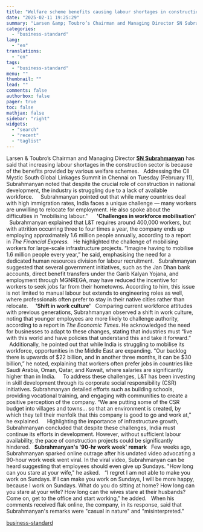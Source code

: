```yaml
---
title: "Welfare scheme benefits causing labour shortages in construction: L&T MD"
date: "2025-02-11 19:25:29"
summary: "Larsen &amp; Toubro’s Chairman and Managing Director SN Subrahmanyan has said that increasing labour shortages in the construction sector is because of the benefits provided by various welfare schemes. Addressing the CII Mystic South Global Linkages Summit in Chennai on Tuesday (February 11), Subrahmanyan noted that despite the crucial role..."
categories:
  - "business-standard"
lang:
  - "en"
translations:
  - "en"
tags:
  - "business-standard"
menu: ""
thumbnail: ""
lead: ""
comments: false
authorbox: false
pager: true
toc: false
mathjax: false
sidebar: "right"
widgets:
  - "search"
  - "recent"
  - "taglist"
---
```


Larsen & Toubro’s Chairman and Managing Director **[SN Subrahmanyan](https://www.business-standard.com/topic/sn-subrahmanyan)** has said that increasing labour shortages in the construction sector is because of the benefits provided by various welfare schemes.
 
Addressing the CII Mystic South Global Linkages Summit in Chennai on Tuesday (February 11), Subrahmanyan noted that despite the crucial role of construction in national development, the industry is struggling due to a lack of available workforce.  
 
Subrahmanyan pointed out that while many countries deal with high immigration rates, India faces a unique challenge — many workers are unwilling to relocate for employment. He also spoke about the difficulties in "mobilising labour."   
 
**'Challenges in workforce mobilisation'**
 
Subrahmanyan explained that L&T requires around 400,000 workers, but with attrition occurring three to four times a year, the company ends up employing approximately 1.6 million people annually, according to a report in *The Financial Express.*
 
He highlighted the challenge of mobilising workers for large-scale infrastructure projects. “Imagine having to mobilise 1.6 million people every year,” he said, emphasising the need for a dedicated human resources division for labour recruitment.
 
Subrahmanyan suggested that several government initiatives, such as the Jan Dhan bank accounts, direct benefit transfers under the Garib Kalyan Yojana, and employment through MGNREGA, may have reduced the incentive for workers to seek jobs far from their hometowns. According to him, this issue is not limited to manual labour but extends to engineering roles as well, where professionals often prefer to stay in their native cities rather than relocate.  
 
**'Shift in work culture'**
 
Comparing current workforce attitudes with previous generations, Subrahmanyan observed a shift in work culture, noting that younger employees are more likely to challenge authority, according to a report in *The Economic Times*. He acknowledged the need for businesses to adapt to these changes, stating that industries must “live with this world and have policies that understand this and take it forward.”  
 
Additionally, he pointed out that while India is struggling to mobilise its workforce, opportunities in the Middle East are expanding. “Our backlog there is upwards of $22 billion, and in another three months, it can be $30 billion,” he noted, explaining that workers often prefer jobs in countries like Saudi Arabia, Oman, Qatar, and Kuwait, where salaries are significantly higher than in India.  
 
To address these challenges, L&T has been investing in skill development through its corporate social responsibility (CSR) initiatives. Subrahmanyan detailed efforts such as building schools, providing vocational training, and engaging with communities to create a positive perception of the company. “We are putting some of the CSR budget into villages and towns... so that an environment is created, by which they tell their menfolk that this company is good to go and work at,” he explained.  
 
Highlighting the importance of infrastructure growth, Subrahmanyan concluded that despite these challenges, India must continue its efforts in development. However, without sufficient labour availability, the pace of construction projects could be significantly hindered.
 
**Subrahmanyan's '90-hr work week' remark**
 
Few weeks ago, Subrahmanyan sparked online outrage after his undated video advocating a 90-hour work week went viral. In the viral video, Subrahmanyan can be heard suggesting that employees should even give up Sundays. "How long can you stare at your wife," he asked.
 
“I regret I am not able to make you work on Sundays. If I can make you work on Sundays, I will be more happy, because I work on Sundays. What do you do sitting at home? How long can you stare at your wife? How long can the wives stare at their husbands? Come on, get to the office and start working," he added.
 
When his comments received flak online, the company, in its response, said that Subrahmanyan's remarks were "casual in nature" and "misinterpreted."

[business-standard](https://www.business-standard.com/industry/news/l-t-subrahmanyan-welfare-schemes-construction-labour-shortage-90-hour-work-125021101262_1.html)
